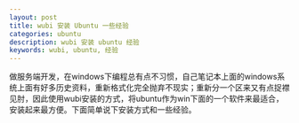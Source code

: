 ```yaml
---
layout: post
title: wubi 安装 Ubuntu 一些经验
categories: ubuntu
description: wubi 安装 ubuntu 经验
keywords: wubi, ubuntu, 经验
---
```


  做服务端开发，在windows下编程总有点不习惯，自己笔记本上面的windows系统上面有好多历史资料，重新格式化完全抛弃不现实；重新分一个区来又有点捉襟见肘，因此使用wubi安装的方式，将ubuntu作为win下面的一个软件来最适合，安装起来最方便。下面简单说下安装方式和一些经验。
